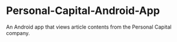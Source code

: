 # Personal-Capital-Android-App
An Android app that views article contents from the Personal Capital company.
